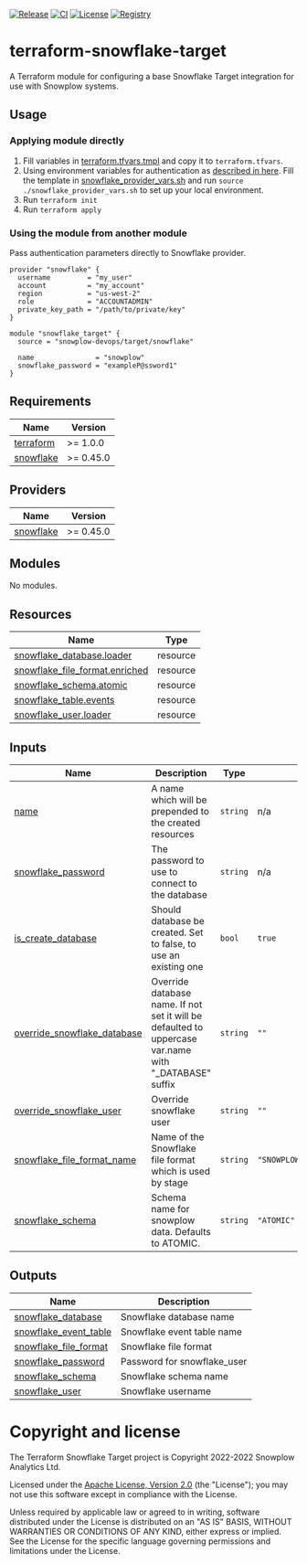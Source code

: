 [![Release][release-image]][release] [![CI][ci-image]][ci] [![License][license-image]][license] [![Registry][registry-image]][registry]

# terraform-snowflake-target

A Terraform module for configuring a base Snowflake Target integration for use with Snowplow systems.

## Usage

### Applying module directly

1. Fill variables in [terraform.tfvars.tmpl](terraform.tfvars.tmpl) and copy it to `terraform.tfvars`.
2. Using environment variables for authentication as [described in here][snowflake-env-vars].  Fill the template in [snowflake_provider_vars.sh](snowflake_provider_vars.sh) and run `source ./snowflake_provider_vars.sh` to set up your local environment.
3. Run `terraform init`
4. Run `terraform apply`

### Using the module from another module

Pass authentication parameters directly to Snowflake provider.

```hcl
provider "snowflake" {
  username         = "my_user"
  account          = "my_account"
  region           = "us-west-2"
  role             = "ACCOUNTADMIN"
  private_key_path = "/path/to/private/key"
}

module "snowflake_target" {
  source = "snowplow-devops/target/snowflake"
   
  name               = "snowplow"
  snowflake_password = "exampleP@ssword1"
}
```

## Requirements

| Name | Version |
|------|---------|
| <a name="requirement_terraform"></a> [terraform](#requirement\_terraform) | >= 1.0.0 |
| <a name="requirement_snowflake"></a> [snowflake](#requirement\_snowflake) | >= 0.45.0 |

## Providers

| Name | Version |
|------|---------|
| <a name="provider_snowflake"></a> [snowflake](#provider\_snowflake) | >= 0.45.0 |

## Modules

No modules.

## Resources

| Name | Type |
|------|------|
| [snowflake_database.loader](https://registry.terraform.io/providers/Snowflake-Labs/snowflake/latest/docs/resources/database) | resource |
| [snowflake_file_format.enriched](https://registry.terraform.io/providers/Snowflake-Labs/snowflake/latest/docs/resources/file_format) | resource |
| [snowflake_schema.atomic](https://registry.terraform.io/providers/Snowflake-Labs/snowflake/latest/docs/resources/schema) | resource |
| [snowflake_table.events](https://registry.terraform.io/providers/Snowflake-Labs/snowflake/latest/docs/resources/table) | resource |
| [snowflake_user.loader](https://registry.terraform.io/providers/Snowflake-Labs/snowflake/latest/docs/resources/user) | resource |

## Inputs

| Name | Description | Type | Default | Required |
|------|-------------|------|---------|:--------:|
| <a name="input_name"></a> [name](#input\_name) | A name which will be prepended to the created resources | `string` | n/a | yes |
| <a name="input_snowflake_password"></a> [snowflake\_password](#input\_snowflake\_password) | The password to use to connect to the database | `string` | n/a | yes |
| <a name="input_is_create_database"></a> [is\_create\_database](#input\_is\_create\_database) | Should database be created. Set to false, to use an existing one | `bool` | `true` | no |
| <a name="input_override_snowflake_database"></a> [override\_snowflake\_database](#input\_override\_snowflake\_database) | Override database name. If not set it will be defaulted to uppercase var.name with "\_DATABASE" suffix | `string` | `""` | no |
| <a name="input_override_snowflake_user"></a> [override\_snowflake\_user](#input\_override\_snowflake\_user) | Override snowflake user | `string` | `""` | no |
| <a name="input_snowflake_file_format_name"></a> [snowflake\_file\_format\_name](#input\_snowflake\_file\_format\_name) | Name of the Snowflake file format which is used by stage | `string` | `"SNOWPLOW_ENRICHED_JSON"` | no |
| <a name="input_snowflake_schema"></a> [snowflake\_schema](#input\_snowflake\_schema) | Schema name for snowplow data. Defaults to ATOMIC. | `string` | `"ATOMIC"` | no |

## Outputs

| Name | Description |
|------|-------------|
| <a name="output_snowflake_database"></a> [snowflake\_database](#output\_snowflake\_database) | Snowflake database name |
| <a name="output_snowflake_event_table"></a> [snowflake\_event\_table](#output\_snowflake\_event\_table) | Snowflake event table name |
| <a name="output_snowflake_file_format"></a> [snowflake\_file\_format](#output\_snowflake\_file\_format) | Snowflake file format |
| <a name="output_snowflake_password"></a> [snowflake\_password](#output\_snowflake\_password) | Password for snowflake\_user |
| <a name="output_snowflake_schema"></a> [snowflake\_schema](#output\_snowflake\_schema) | Snowflake schema name |
| <a name="output_snowflake_user"></a> [snowflake\_user](#output\_snowflake\_user) | Snowflake username |

# Copyright and license

The Terraform Snowflake Target project is Copyright 2022-2022 Snowplow Analytics Ltd.

Licensed under the [Apache License, Version 2.0][license] (the "License");
you may not use this software except in compliance with the License.

Unless required by applicable law or agreed to in writing, software
distributed under the License is distributed on an "AS IS" BASIS,
WITHOUT WARRANTIES OR CONDITIONS OF ANY KIND, either express or implied.
See the License for the specific language governing permissions and
limitations under the License.

[snowflake-env-vars]: https://quickstarts.snowflake.com/guide/terraforming_snowflake/index.html?index=..%2F..index#3

[release]: https://github.com/snowplow-devops/terraform-snowflake-target/releases/latest
[release-image]: https://img.shields.io/github/v/release/snowplow-devops/terraform-snowflake-target

[ci]: https://github.com/snowplow-devops/terraform-snowflake-target/actions?query=workflow%3Aci
[ci-image]: https://github.com/snowplow-devops/terraform-snowflake-target/workflows/ci/badge.svg

[license]: https://www.apache.org/licenses/LICENSE-2.0
[license-image]: https://img.shields.io/badge/license-Apache--2-blue.svg?style=flat

[registry]: https://registry.terraform.io/modules/snowplow-devops/target/snowflake/latest
[registry-image]: https://img.shields.io/static/v1?label=Terraform&message=Registry&color=7B42BC&logo=terraform
